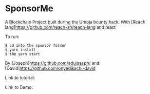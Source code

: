 # SponsorMe

A Blockchain Project built during the Umoja bounty hack.
With [Reach lang]https://github.com/reach-sh/reach-lang and react

To run: 
```
$ cd into the sponsor folder
$ yarn install
$ the yarn start
```

By [Joseph]https://github.com/adujoseph/ and [David]https://github.com/onyedikachi-david

Link to tutorial: 

Link to Demo:
